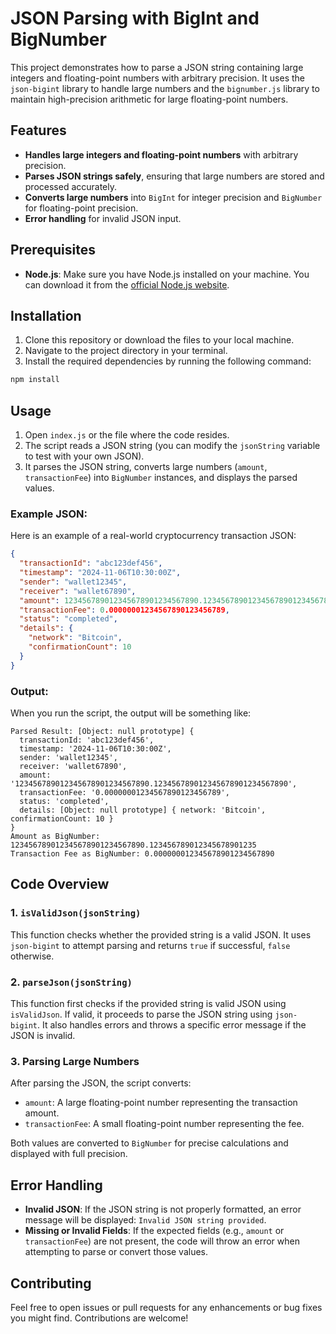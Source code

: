 # JSON Parsing with BigInt and BigNumber

This project demonstrates how to parse a JSON string containing large integers and floating-point numbers with arbitrary precision. It uses the `json-bigint` library to handle large numbers and the `bignumber.js` library to maintain high-precision arithmetic for large floating-point numbers.

## Features

- **Handles large integers and floating-point numbers** with arbitrary precision.
- **Parses JSON strings safely**, ensuring that large numbers are stored and processed accurately.
- **Converts large numbers** into `BigInt` for integer precision and `BigNumber` for floating-point precision.
- **Error handling** for invalid JSON input.

## Prerequisites

- **Node.js**: Make sure you have Node.js installed on your machine. You can download it from the [official Node.js website](https://nodejs.org/).

## Installation

1. Clone this repository or download the files to your local machine.
2. Navigate to the project directory in your terminal.
3. Install the required dependencies by running the following command:

```bash
npm install
```

## Usage

1. Open `index.js` or the file where the code resides.
2. The script reads a JSON string (you can modify the `jsonString` variable to test with your own JSON).
3. It parses the JSON string, converts large numbers (`amount`, `transactionFee`) into `BigNumber` instances, and displays the parsed values.

### Example JSON:

Here is an example of a real-world cryptocurrency transaction JSON:

```json
{
  "transactionId": "abc123def456",
  "timestamp": "2024-11-06T10:30:00Z",
  "sender": "wallet12345",
  "receiver": "wallet67890",
  "amount": 123456789012345678901234567890.12345678901234567890123456789,
  "transactionFee": 0.00000001234567890123456789,
  "status": "completed",
  "details": {
    "network": "Bitcoin",
    "confirmationCount": 10
  }
}
```

### Output:

When you run the script, the output will be something like:

```plaintext
Parsed Result: [Object: null prototype] {
  transactionId: 'abc123def456',
  timestamp: '2024-11-06T10:30:00Z',
  sender: 'wallet12345',
  receiver: 'wallet67890',
  amount: '123456789012345678901234567890.123456789012345678901234567890',
  transactionFee: '0.00000001234567890123456789',
  status: 'completed',
  details: [Object: null prototype] { network: 'Bitcoin', confirmationCount: 10 }
}
Amount as BigNumber: 123456789012345678901234567890.123456789012345678901235
Transaction Fee as BigNumber: 0.000000012345678901234567890
```

## Code Overview

### 1. **`isValidJson(jsonString)`**

This function checks whether the provided string is a valid JSON. It uses `json-bigint` to attempt parsing and returns `true` if successful, `false` otherwise.

### 2. **`parseJson(jsonString)`**

This function first checks if the provided string is valid JSON using `isValidJson`. If valid, it proceeds to parse the JSON string using `json-bigint`. It also handles errors and throws a specific error message if the JSON is invalid.

### 3. **Parsing Large Numbers**

After parsing the JSON, the script converts:

- `amount`: A large floating-point number representing the transaction amount.
- `transactionFee`: A small floating-point number representing the fee.

Both values are converted to `BigNumber` for precise calculations and displayed with full precision.

## Error Handling

- **Invalid JSON**: If the JSON string is not properly formatted, an error message will be displayed: `Invalid JSON string provided`.
- **Missing or Invalid Fields**: If the expected fields (e.g., `amount` or `transactionFee`) are not present, the code will throw an error when attempting to parse or convert those values.

## Contributing

Feel free to open issues or pull requests for any enhancements or bug fixes you might find. Contributions are welcome!

